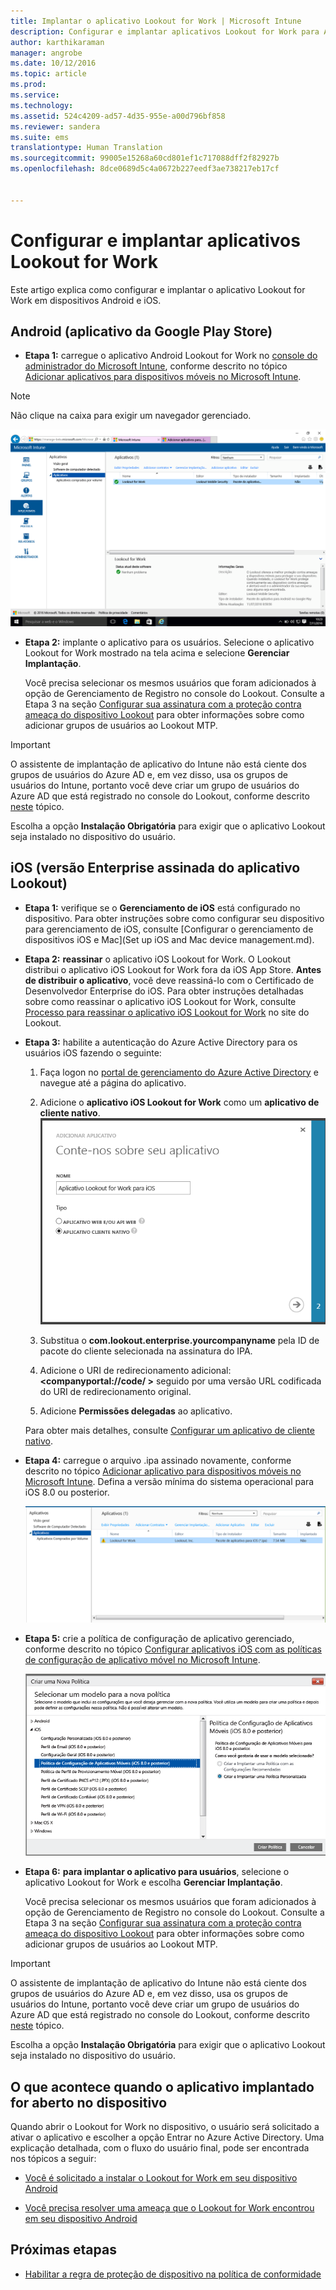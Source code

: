 ```yaml
---
title: Implantar o aplicativo Lookout for Work | Microsoft Intune
description: Configurar e implantar aplicativos Lookout for Work para Android.
author: karthikaraman
manager: angrobe
ms.date: 10/12/2016
ms.topic: article
ms.prod: 
ms.service: 
ms.technology: 
ms.assetid: 524c4209-ad57-4d35-955e-a00d796bf858
ms.reviewer: sandera
ms.suite: ems
translationtype: Human Translation
ms.sourcegitcommit: 99005e15268a60cd801ef1c717088dff2f82927b
ms.openlocfilehash: 8dce0689d5c4a0672b227eedf3ae738217eb17cf


---
```


# Configurar e implantar aplicativos Lookout for Work
Este artigo explica como configurar e implantar o aplicativo Lookout for Work em dispositivos Android e iOS.

## Android (aplicativo da Google Play Store)

* **Etapa 1:** carregue o aplicativo Android Lookout for Work no [console do administrador do Microsoft Intune](https://manage.microsoft.com), conforme descrito no tópico [Adicionar aplicativos para dispositivos móveis no Microsoft Intune](https://docs.microsoft.com/en-us/intune/deploy-use/add-apps-for-mobile-devices-in-microsoft-intune).
>[!NOTE]
> Não clique na caixa para exigir um navegador gerenciado.

![captura de tela da página de aplicativos do console do administrador do Intune mostrando uma lista dos aplicativos Lookout for Work](../media/mtp/lookout-app-listed-intune-console.png)

* **Etapa 2:** implante o aplicativo para os usuários. Selecione o aplicativo Lookout for Work mostrado na tela acima e selecione **Gerenciar Implantação**.

  Você precisa selecionar os mesmos usuários que foram adicionados à opção de Gerenciamento de Registro no console do Lookout.  Consulte a Etapa 3 na seção [Configurar sua assinatura com a proteção contra ameaça do dispositivo Lookout](set-up-your-subscription-with-lookout-mtp#configure-your-subscription-with-lookout-mtp) para obter informações sobre como adicionar grupos de usuários ao Lookout MTP.
>[!IMPORTANT]
> O assistente de implantação de aplicativo do Intune não está ciente dos grupos de usuários do Azure AD e, em vez disso, usa os grupos de usuários do Intune, portanto você deve criar um grupo de usuários do Azure AD que está registrado no console do Lookout, conforme descrito [neste](plan-your-user-and-device-groups.md) tópico.

Escolha a opção **Instalação Obrigatória** para exigir que o aplicativo Lookout seja instalado no dispositivo do usuário.


## iOS (versão Enterprise assinada do aplicativo Lookout)

* **Etapa 1:** verifique se o **Gerenciamento de iOS** está configurado no dispositivo. Para obter instruções sobre como configurar seu dispositivo para gerenciamento de iOS, consulte [Configurar o gerenciamento de dispositivos iOS e Mac](Set up iOS and Mac device management.md).

* **Etapa 2:** **reassinar** o aplicativo iOS Lookout for Work. O Lookout distribui o aplicativo iOS Lookout for Work fora da iOS App Store. **Antes de distribuir o aplicativo**, você deve reassiná-lo com o Certificado de Desenvolvedor Enterprise do iOS. Para obter instruções detalhadas sobre como reassinar o aplicativo iOS Lookout for Work, consulte [Processo para reassinar o aplicativo iOS Lookout for Work](https://personal.support.lookout.com/hc/en-us/articles/114094038714) no site do Lookout.


* **Etapa 3:** habilite a autenticação do Azure Active Directory para os usuários iOS fazendo o seguinte:
  1.  Faça logon no [portal de gerenciamento do Azure Active Directory](https://manage.windowsazure.com) e navegue até a página do aplicativo.
  2.  Adicione o **aplicativo iOS Lookout for Work** como um **aplicativo de cliente nativo**.
  ![captura de tela da caixa de diálogo adicionar aplicativos mostrando a opção cliente nativo do aplicativo](../media/mtp/aad-add-app.png)
  
  3. Substitua o **com.lookout.enterprise.yourcompanyname** pela ID de pacote do cliente selecionada na assinatura do IPA.
  4.  Adicione o URI de redirecionamento adicional: **&lt;companyportal://code/ >** seguido por uma versão URL codificada do URI de redirecionamento original.
  5.  Adicione **Permissões delegadas** ao aplicativo.

  Para obter mais detalhes, consulte [Configurar um aplicativo de cliente nativo](https://azure.microsoft.com/en-us/documentation/articles/app-service-mobile-how-to-configure-active-directory-authentication/#optional-configure-a-native-client-application).


* **Etapa 4:** carregue o arquivo .ipa assinado novamente, conforme descrito no tópico [Adicionar aplicativo para dispositivos móveis no Microsoft Intune](https://docs.microsoft.com/en-us/intune/deploy-use/add-apps-for-mobile-devices-in-microsoft-intune). Defina a versão mínima do sistema operacional para iOS 8.0 ou posterior.

  ![captura de tela da página de aplicativos do console do administrador do Intune com o aplicativo Lookout for Work exibido na lista de aplicativos](../media/mtp/ios-app-uploaded-intune.png)

* **Etapa 5:** crie a política de configuração de aplicativo gerenciado, conforme descrito no tópico [Configurar aplicativos iOS com as políticas de configuração de aplicativo móvel no Microsoft Intune](https://docs.microsoft.com/en-us/intune/deploy-use/configure-ios-apps-with-mobile-app-configuration-policies-in-microsoft-intune).

  ![captura de tela do assistente de criação de nova política com o iOS 8.0 ou posterior com a política de configuração do aplicativo destacada](../media/mtp/ios-app-config.png)

* **Etapa 6:** **para implantar o aplicativo para usuários**, selecione o aplicativo Lookout for Work e escolha **Gerenciar Implantação**.

  Você precisa selecionar os mesmos usuários que foram adicionados à opção de Gerenciamento de Registro no console do Lookout.  Consulte a Etapa 3 na seção [Configurar sua assinatura com a proteção contra ameaça do dispositivo Lookout](set-up-your-subscription-with-lookout-mtp#configure-your-subscription-with-lookout-mtp) para obter informações sobre como adicionar grupos de usuários ao Lookout MTP.
>[!IMPORTANT]
> O assistente de implantação de aplicativo do Intune não está ciente dos grupos de usuários do Azure AD e, em vez disso, usa os grupos de usuários do Intune, portanto você deve criar um grupo de usuários do Azure AD que está registrado no console do Lookout, conforme descrito [neste](plan-your-user-and-device-groups.md) tópico.

Escolha a opção **Instalação Obrigatória** para exigir que o aplicativo Lookout seja instalado no dispositivo do usuário.

## O que acontece quando o aplicativo implantado for aberto no dispositivo




Quando abrir o Lookout for Work no dispositivo, o usuário será solicitado a ativar o aplicativo e escolher a opção Entrar no Azure Active Directory. Uma explicação detalhada, com o fluxo do usuário final, pode ser encontrada nos tópicos a seguir:

* [Você é solicitado a instalar o Lookout for Work em seu dispositivo Android](http://docs.microsoft.com/intune/enduser/you-are-prompted-to-install-lookout-for-work-android)

* [Você precisa resolver uma ameaça que o Lookout for Work encontrou em seu dispositivo Android](http://docs.microsoft.com/intune/enduser/you-need-to-resolve-a-threat-found-by-lookout-for-work-android)

## Próximas etapas
* [Habilitar a regra de proteção de dispositivo na política de conformidade](enable-device-threat-protection-rule-in-compliance-policy.md)



<!--HONumber=Oct16_HO2-->


